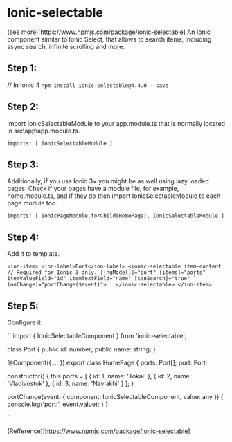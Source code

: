 # Ionic-selectable

(see more)[https://www.npmjs.com/package/ionic-selectable]
An Ionic component similar to Ionic Select, that allows to search items, including async search, infinite scrolling and more.

## Step 1:

// In Ionic 4
` npm install ionic-selectable@4.4.0 --save `

## Step 2:
import IonicSelectableModule to your app.module.ts that is normally located in src\app\app.module.ts.

`` imports: [
    IonicSelectableModule
  ]
  ``
  
  ## Step 3:
  
  Additionally, if you use Ionic 3+ you might be as well using lazy loaded pages. Check if your pages have a module file, for example, home.module.ts, and if they do then import IonicSelectableModule to each page module too.
  
  ``
  imports: [
    IonicPageModule.forChild(HomePage),
    IonicSelectableModule
  ]
  ``
  
  ## Step 4:
  
  Add it to template.
  
  
  ``
  <ion-item>
  <ion-label>Port</ion-label>
  <ionic-selectable
    item-content // Required for Ionic 3 only.
    [(ngModel)]="port"
    [items]="ports"
    itemValueField="id"
    itemTextField="name"
    [canSearch]="true"
    ` (onChange)="portChange($event)"> `
  </ionic-selectable>
</ion-item>
``


## Step 5:
Configure it.

``
import { IonicSelectableComponent } from 'ionic-selectable';

class Port {
  public id: number;
  public name: string;
}

@Component({ ... })
export class HomePage {
  ports: Port[];
  port: Port;

  constructor() {
    this.ports = [
      { id: 1, name: 'Tokai' },
      { id: 2, name: 'Vladivostok' },
      { id: 3, name: 'Navlakhi' }
    ];
  }

  portChange(event: {
    component: IonicSelectableComponent,
    value: any 
  }) {
    console.log('port:', event.value);
  }
}

``

(Refference)[https://www.npmjs.com/package/ionic-selectable]
